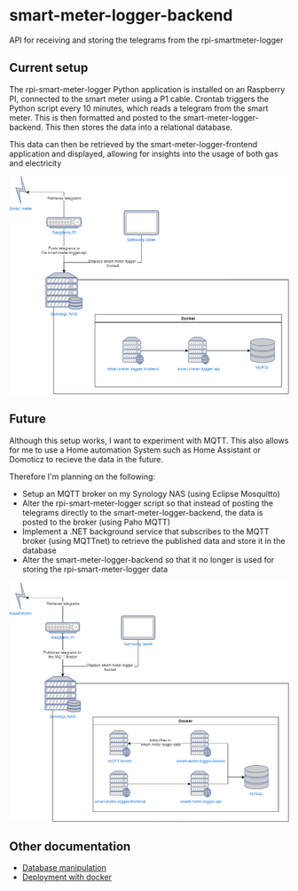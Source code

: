 # smart-meter-logger-backend

API for receiving and storing the telegrams from the rpi-smartmeter-logger

## Current setup

The rpi-smart-meter-logger Python application is installed on an Raspberry PI, connected to the smart meter using a P1 cable. Crontab triggers the Python script every 10 minutes, which reads a telegram from the smart meter. This is then formatted and posted to the smart-meter-logger-backend. This then stores the data into a relational database.

This data can then be retrieved by the smart-meter-logger-frontend application and displayed, allowing for insights into the usage of both gas and electricity

![v1](docs/images/v1.png)

## Future

Although this setup works, I want to experiment with MQTT. This also allows for me to use a Home automation System such as Home Assistant or Domoticz to recieve the data in the future.

Therefore I'm planning on the following:

- Setup an MQTT broker on my Synology NAS (using Eclipse Mosquitto)
- Alter the rpi-smart-meter-logger script so that instead of posting the telegrams directly to the smart-meter-logger-backend, the data is posted to the broker (using Paho MQTT)
- Implement a .NET background service that subscribes to the MQTT broker (using MQTTnet) to retrieve the published data and store it in the database
- Alter the smart-meter-logger-backend so that it no longer is used for storing the rpi-smart-meter-logger data

![v2](docs/images/v2.png)

## Other documentation

- [Database manipulation](docs/database-manipulation.md)
- [Deployment with docker](docs/deployment-with-docker.md)
